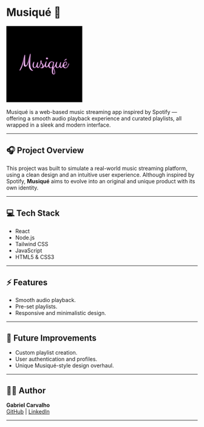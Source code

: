 # Musiqué 🎵

<img src="/src/assets/musique.png" alt="Musiqué Logo" width="200"/>

Musiqué is a web-based music streaming app inspired by Spotify — offering a smooth audio playback experience and curated playlists, all wrapped in a sleek and modern interface.

---

## 🎧 Project Overview

This project was built to simulate a real-world music streaming platform, using a clean design and an intuitive user experience. Although inspired by Spotify, **Musiqué** aims to evolve into an original and unique product with its own identity.

---

## 💻 Tech Stack

- React  
- Node.js  
- Tailwind CSS  
- JavaScript  
- HTML5 & CSS3  

---

## ⚡ Features

- Smooth audio playback.
- Pre-set playlists.
- Responsive and minimalistic design.

---

## 🚧 Future Improvements

- Custom playlist creation.
- User authentication and profiles.
- Unique Musiqué-style design overhaul.

---

## 👨‍💻 Author

**Gabriel Carvalho**  
[GitHub](https://github.com/cttbiel) | [LinkedIn](https://www.linkedin.com/in/cttbiel)

---

